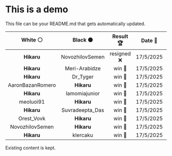 # This is a demo

This file can be your README.md that gets automatically updated.

<!--START_SECTION:chessStats-->
<!-- Automatically generated with https://github.com/Balastrong/chess-stats-action -->

| White ⚪ | Black ⚫ | Result 🏆 | Date 📅 | Position 🗺️ |
|:---:|:---:|:---:|:---:|:---:|
| **Hikaru** | NovozhilovSemen | resigned ❌ | 17/5/2025 | <a href="http://www.ee.unb.ca/cgi-bin/tervo/fen.pl?select=r1b1k2r/pp1n3p/4p1N1/3pP2Q/1b1nq3/3B4/PPK3PP/R1B3NR w kq - 4 16">Link</a> |
| **Hikaru** | Meri-Arabidze | win 🥇 | 17/5/2025 | <a href="http://www.ee.unb.ca/cgi-bin/tervo/fen.pl?select=r5k1/pp5p/2qpQ1n1/5p2/4P3/2N5/PPP4P/2K2R2 b - - 0 26">Link</a> |
| **Hikaru** | Dr_Tyger | win 🥇 | 17/5/2025 | <a href="http://www.ee.unb.ca/cgi-bin/tervo/fen.pl?select=8/k4R2/6p1/1pb5/2p3q1/2P3PP/1P4K1/8 b - - 0 41">Link</a> |
| AaronBazanRomero | **Hikaru** | win 🥇 | 17/5/2025 | <a href="http://www.ee.unb.ca/cgi-bin/tervo/fen.pl?select=8/2k5/4P3/5K2/8/6p1/6r1/6q1 w - - 0 61">Link</a> |
| **Hikaru** | lamomiajunior | win 🥇 | 17/5/2025 | <a href="http://www.ee.unb.ca/cgi-bin/tervo/fen.pl?select=1r3r2/3n1pk1/2p1p1p1/p4b1p/2P1P3/1PN5/P3B1PP/R2R2K1 b - - 0 20">Link</a> |
| meoluoi91 | **Hikaru** | win 🥇 | 17/5/2025 | <a href="http://www.ee.unb.ca/cgi-bin/tervo/fen.pl?select=2k4r/prp1p1N1/3p1pp1/3Q4/2p1PBn1/2PP1qP1/PP6/R4KR1 w - - 6 26">Link</a> |
| **Hikaru** | Suvradeepta_Das | win 🥇 | 17/5/2025 | <a href="http://www.ee.unb.ca/cgi-bin/tervo/fen.pl?select=3rk3/p3Q3/4p1P1/4PN2/2q1B3/2Pp4/3r4/5R1K b - - 8 41">Link</a> |
| Orest_Vovk | **Hikaru** | win 🥇 | 17/5/2025 | <a href="http://www.ee.unb.ca/cgi-bin/tervo/fen.pl?select=6n1/1b3r1k/p3p2P/2bpP2P/8/3P4/Pp6/1K1R4 w - - 0 31">Link</a> |
| NovozhilovSemen | **Hikaru** | win 🥇 | 17/5/2025 | <a href="http://www.ee.unb.ca/cgi-bin/tervo/fen.pl?select=r3k2r/pp3pbp/2n1p1p1/2qpP3/5BP1/2N4P/PPP1BPn1/R2QK2R w KQkq - 5 16">Link</a> |
| **Hikaru** | klercaku | win 🥇 | 17/5/2025 | <a href="http://www.ee.unb.ca/cgi-bin/tervo/fen.pl?select=8/1R6/p1pPkb2/2P3p1/1P4P1/5K2/8/8 b - - 0 39">Link</a> |

<!--END_SECTION:chessStats-->

Existing content is kept.
